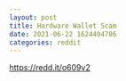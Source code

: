 ```yaml
--- 
layout: post 
title: Hardware Wallet Scam 
date: 2021-06-22 1624404786 
categories: reddit 
--- 
```

https://redd.it/o609v2